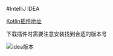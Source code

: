 
#IntelliJ IDEA

[Kotlin插件地址](https://plugins.jetbrains.com/plugin/6954-kotlin)

下载插件时需要注意安装找到合适的版本号

![idea版本](https://img-blog.csdn.net/20180307194144958?watermark/2/text/aHR0cDovL2Jsb2cuY3Nkbi5uZXQvZ2l0aHViXzM4NDEwMjI5/font/5a6L5L2T/fontsize/400/fill/I0JBQkFCMA==/dissolve/70)

